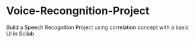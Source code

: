 # Voice-Recongnition-Project
Build a Speech Recognition Project using correlation concept with a basic UI in Scilab
